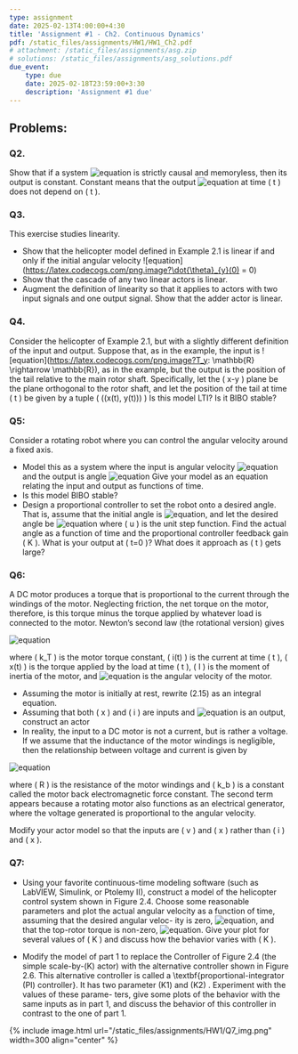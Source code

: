 ```yaml
---
type: assignment
date: 2025-02-13T4:00:00+4:30
title: 'Assignment #1 - Ch2. Continuous Dynamics'
pdf: /static_files/assignments/HW1/HW1_Ch2.pdf
# attachment: /static_files/assignments/asg.zip
# solutions: /static_files/assignments/asg_solutions.pdf
due_event: 
    type: due
    date: 2025-02-18T23:59:00+3:30
    description: 'Assignment #1 due'
---
```


## Problems:

### Q2. 
Show that if a system ![equation](https://latex.codecogs.com/png.image?A^\mathbb{R}%20\rightarrow%20B^\mathbb{R}) is strictly causal and memoryless, then its output is constant. Constant means that the output ![equation](https://latex.codecogs.com/png.image?(S(x))(t)) at time \( t \) does not depend on \( t \).



### Q3. 
This exercise studies linearity.
* Show that the helicopter model defined in Example 2.1 is linear if and only if the initial angular velocity ![equation](https://latex.codecogs.com/png.image?\dot{\theta}_{y}(0) = 0)
* Show that the cascade of any two linear actors is linear.
* Augment the definition of linearity so that it applies to actors with two input signals and one output signal. Show that the adder actor is linear.


### Q4. 
Consider the helicopter of Example 2.1, but with a slightly different definition of the input and output. Suppose that, as in the example, the input is ![equation](https://latex.codecogs.com/png.image?T_y: \mathbb{R} \rightarrow \mathbb{R}), as in the example, but the output is the position of the tail relative to the main rotor shaft. Specifically, let the \( x-y \) plane be the plane orthogonal to the rotor shaft, and let the position of the tail at time \( t \) be given by a tuple \( ((x(t), y(t))) \)  Is this model LTI? Is it BIBO stable?


### Q5:
Consider a rotating robot where you can control the angular velocity around a fixed axis.

* Model this as a system where the input is angular velocity ![equation](https://latex.codecogs.com/png.image?\dot{\theta}) and the output is angle ![equation](https://latex.codecogs.com/png.image?\theta) Give your model as an equation relating the input and output as functions of time.
* Is this model BIBO stable?
* Design a proportional controller to set the robot onto a desired angle. That is, assume that the initial angle is ![equation](https://latex.codecogs.com/png.image?\theta(0)=0), and let the desired angle be ![equation](https://latex.codecogs.com/png.image?\psi(t)=au(t)) where \( u \) is the unit step function. Find the actual angle as a function of time and the proportional controller feedback gain \( K \). What is your output at \( t=0 \)? What does it approach as \( t \) gets large?


### Q6:
A DC motor produces a torque that is proportional to the current through the windings of the motor. Neglecting friction, the net torque on the motor, therefore, is this torque minus the torque applied by whatever load is connected to the motor. Newton’s second law (the rotational version) gives

![equation](https://latex.codecogs.com/png.image?k_{T}i(t)-x(t)=I\frac{d}{dt}\omega(t))

where \( k_T \) is the motor torque constant, \( i(t) \) is the current at time \( t \), \( x(t) \) is the torque applied by the load at time \( t \), \( I \) is the moment of inertia of the motor, and ![equation](https://latex.codecogs.com/png.image?\omega(t)) is the angular velocity of the motor.

* Assuming the motor is initially at rest, rewrite (2.15) as an integral equation.
* Assuming that both \( x \) and \( i \) are inputs and ![equation](https://latex.codecogs.com/png.image?\omega(t)) is an output, construct an actor
* In reality, the input to a DC motor is not a current, but is rather a voltage. If we assume that the inductance of the motor windings is negligible, then the relationship between voltage and current is given by

![equation](https://latex.codecogs.com/png.image?v(t)=R_i(t)+k_b\omega(t))

where \( R \) is the resistance of the motor windings and \( k_b \) is a constant called the motor back electromagnetic force constant. The second term appears because a rotating motor also functions as an electrical generator, where the voltage generated is proportional to the angular velocity.

Modify your actor model so that the inputs are \( v \) and \( x \) rather than \( i \) and \( x \).


### Q7:
* Using your favorite continuous-time modeling software (such as LabVIEW, Simulink, or Ptolemy II), construct a model of the helicopter control system shown in Figure 2.4. Choose some reasonable parameters and plot the actual angular velocity as a function of time, assuming that the desired angular veloc- ity is zero, ![equation](https://latex.codecogs.com/png.image?\psi(t)=0), and that the top-rotor torque is non-zero, ![equation](https://latex.codecogs.com/png.image?T_t(t)=bu(t)). Give your plot for several values of \( K \) and discuss how the behavior varies with \( K \).

* Modify the model of part 1 to replace the Controller of Figure 2.4 (the simple scale-by-\(K\) actor) with the alternative controller shown in Figure 2.6. This alternative controller is called a \textbf{proportional-integrator (PI) controller}. It has two parameter \(K1\) and \(K2\) . Experiment with the values of these parame- ters, give some plots of the behavior with the same inputs as in part 1, and discuss the behavior of this controller in contrast to the one of part 1.

{% include image.html url="/static_files/assignments/HW1/Q7_img.png" width=300 align="center" %}
